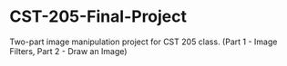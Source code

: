 CST-205-Final-Project
=====================

Two-part image manipulation project for CST 205 class. (Part 1 - Image Filters, Part 2 - Draw an Image)
